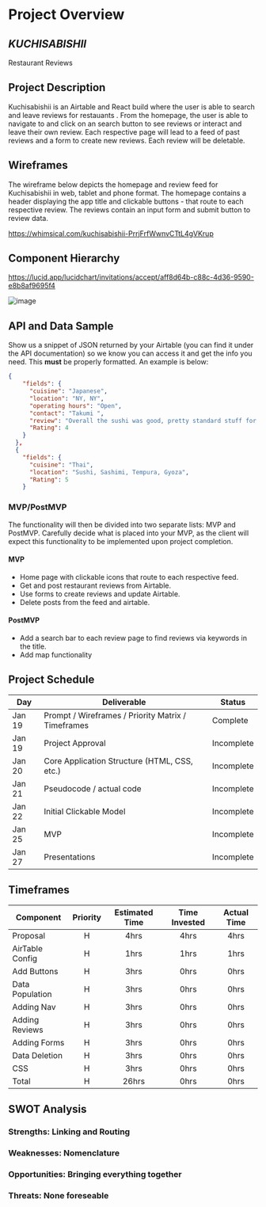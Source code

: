 # Project Overview

## _KUCHISABISHII_

Restaurant Reviews

## Project Description

Kuchisabishii is an Airtable and React build where the user is able to search and leave reviews for restauants . From the homepage, the user is able to navigate to and click on an search button to see reviews or interact and leave their own review. Each respective page will lead to a feed of past reviews and a form to create new reviews. Each review will be deletable.

## Wireframes

The wireframe below depicts the homepage and review feed for Kuchisabishii in web, tablet and phone format. The homepage contains a header displaying the app title and clickable buttons - that route to each respective review. The reviews contain an input form and submit button to review data.

https://whimsical.com/kuchisabishii-PrrjFrfWwnvCTtL4gVKrup

## Component Hierarchy

<!-- Show your component hierarchy here! Use [this](https://cms-assets.tutsplus.com/uploads/users/1795/posts/30352/image/GettingStartedWithReduxTutorial-React-Component-Structure.png) as an example. -->

https://lucid.app/lucidchart/invitations/accept/aff8d64b-c88c-4d36-9590-e8b8af9695f4

![image](https://user-images.githubusercontent.com/76179998/105186990-4626af00-5b00-11eb-842f-d122af030d33.png)

## API and Data Sample

Show us a snippet of JSON returned by your Airtable (you can find it under the API documentation) so we know you can access it and get the info you need. This **must** be properly formatted. An example is below:

```json
{
    "fields": {
      "cuisine": "Japanese",
      "location": "NY, NY",
      "operating hours": "Open",
      "contact": "Takumi ",
      "review": "Overall the sushi was good, pretty standard stuff for a fair price. Hit the spot. If I had to be critical about one thing... the shrimp tempura roll i...",
      "Rating": 4
    }
  },
  {
    "fields": {
      "cuisine": "Thai",
      "location": "Sushi, Sashimi, Tempura, Gyoza",
      "Rating": 5
    }

```

### MVP/PostMVP

The functionality will then be divided into two separate lists: MVP and PostMVP. Carefully decide what is placed into your MVP, as the client will expect this functionality to be implemented upon project completion.

#### MVP

- Home page with clickable icons that route to each respective feed.
- Get and post restaurant reviews from Airtable.
- Use forms to create reviews and update Airtable.
- Delete posts from the feed and airtable.

<!-- _These are examples only. Replace with your own MVP features._ -->

<!-- - Find and use external api
- Render data on page
- Allow user to choose favorites -->

#### PostMVP

- Add a search bar to each review page to find reviews via keywords in the title.
- Add map functionality

<!-- _These are examples only. Replace with your own Post-MVP features._ -->

<!-- - Add second API
- Use local storage to save user favorites -->

## Project Schedule

<!-- This schedule will be used to keep track of your progress throughout the week and align with our expectations. Here's an example. -->

| Day    | Deliverable                                        | Status     |
| ------ | -------------------------------------------------- | ---------- |
| Jan 19 | Prompt / Wireframes / Priority Matrix / Timeframes | Complete   |
| Jan 19 | Project Approval                                   | Incomplete |
| Jan 20 | Core Application Structure (HTML, CSS, etc.)       | Incomplete |
| Jan 21 | Pseudocode / actual code                           | Incomplete |
| Jan 22 | Initial Clickable Model                            | Incomplete |
| Jan 25 | MVP                                                | Incomplete |
| Jan 27 | Presentations                                      | Incomplete |

## Timeframes

<!-- Tell us how long you anticipate spending on each area of development. Be sure to consider how many hours a day you plan to be coding and how many days you have available until presentation day.

Time frames are also key in the development cycle. You have limited time to code all parts of your app. Your estimates can then be used to evalute possibilities based on time needed and the actual time you have before the app must be submitted. It's always best to pad the time by a few hours so that you account for the unknown so add an additional hour or two to each component to play it safe. Throughout your project, keep track of your Time Invested and Actual Time and update your README regularly. -->

| Component       | Priority | Estimated Time | Time Invested | Actual Time |
| --------------- | :------: | :------------: | :-----------: | :---------: |
| Proposal        |    H     |      4hrs      |     4hrs      |    4hrs     |
| AirTable Config |    H     |      1hrs      |     1hrs      |    1hrs     |
| Add Buttons     |    H     |      3hrs      |     0hrs      |    0hrs     |
| Data Population |    H     |      3hrs      |     0hrs      |    0hrs     |
| Adding Nav      |    H     |      3hrs      |     0hrs      |    0hrs     |
| Adding Reviews  |    H     |      3hrs      |     0hrs      |    0hrs     |
| Adding Forms    |    H     |      3hrs      |     0hrs      |    0hrs     |
| Data Deletion   |    H     |      3hrs      |     0hrs      |    0hrs     |
| CSS             |    H     |      3hrs      |     0hrs      |    0hrs     |
| Total           |    H     |     26hrs      |     0hrs      |    0hrs     |

## SWOT Analysis

### Strengths: Linking and Routing

### Weaknesses: Nomenclature

### Opportunities: Bringing everything together

### Threats: None foreseable

```

```
